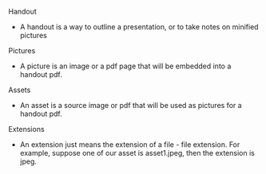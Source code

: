 Handout
* A handout is a way to outline a presentation, or to take notes on minified pictures

Pictures
* A picture is an image or a pdf page that will be embedded into a handout pdf.

Assets
* An asset is a source image or pdf that will be used as pictures for a handout pdf.

Extensions
* An extension just means the extension of a file - file extension. For example, suppose one of our asset is asset1.jpeg, then the extension is jpeg.
